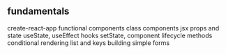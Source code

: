 ## fundamentals

create-react-app
functional components
class components
jsx
props and state
useState, useEffect hooks
setState, component lifecycle methods
conditional rendering
list and keys
building simple forms

